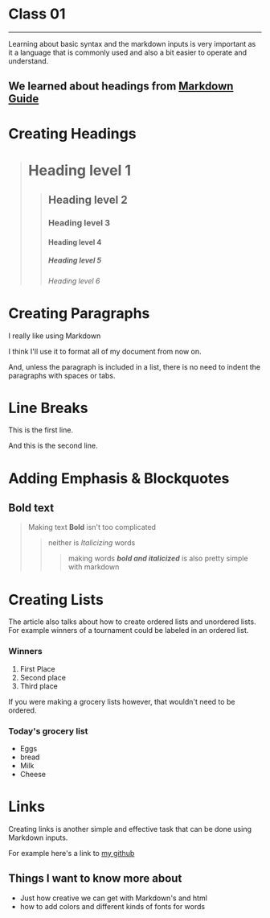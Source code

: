 # Class 01
<hr>

Learning about basic syntax and the markdown inputs is very important as it a language that is commonly used and also a bit easier to operate and understand.

## We learned about headings from [Markdown Guide](https://markdownguide.org/basic-syntax/)




# Creating Headings
> # Heading level 1
>> ## Heading level 2	
>> ### Heading level 3	
>> #### Heading level 4	
>> ##### Heading level 5	
>> ###### Heading level 6	

# Creating Paragraphs
I really like using Markdown

I think I'll use it to format all of my document from now on.

And, unless the paragraph is included in a list, there is no need to indent the paragraphs with spaces or tabs.

# Line Breaks
This is the first line.

And this is the second line.

# Adding Emphasis & Blockquotes
## Bold text
> Making text **Bold** isn't too complicated
>> neither is *Italicizing* words
>>> making words ***bold and italicized*** is also pretty simple with markdown

# Creating Lists

The article also talks about how to create ordered lists and unordered lists. For example winners of a tournament could be labeled in an ordered list.

### Winners
1. First Place
2. Second place
3. Third place

If you were making a grocery lists however, that wouldn't need to be ordered.

### Today's grocery list
- Eggs
- bread
- Milk 
- Cheese

# Links
Creating links is another simple and effective task that can be done using Markdown inputs.

For example here's a link to [my github](https://github.com/BvnkrollDee/Reading-notes)

## Things I want to know more about
- Just how creative we can get with Markdown's and html
- how to add colors and different kinds of fonts for words